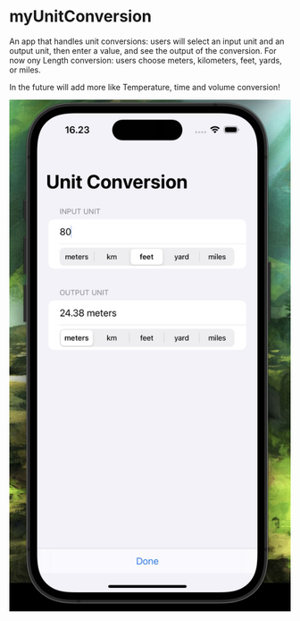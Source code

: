 # myUnitConversion
An app that handles unit conversions: 
users will select an input unit and an output unit, then enter a value, and see the output of the conversion. 
For now ony Length conversion: users choose meters, kilometers, feet, yards, or miles. 

In the future will add more like Temperature, time and volume conversion!

![Screenshot](https://github.com/Mweh/myUnitConversion/blob/main/Screenshot/image.png?raw=true)
